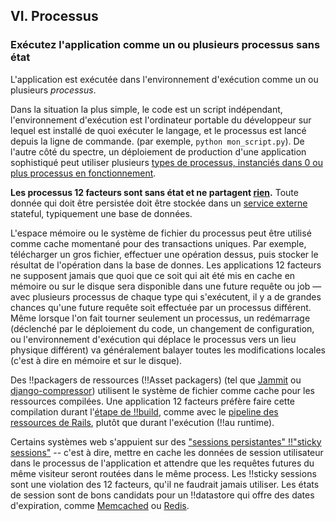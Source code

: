 ## VI. Processus
### Exécutez l'application comme un ou plusieurs processus sans état

L'application est exécutée dans l'environnement d'exécution comme un ou plusieurs *processus*.

Dans la situation la plus simple, le code est un script indépendant, l'environnement d'exécution est l'ordinateur portable du développeur sur lequel est installé de quoi exécuter le langage, et le processus est lancé depuis la ligne de commande. (par exemple, `python mon_script.py`). De l'autre côté du spectre, un déploiement de production d'une application sophistiqué peut utiliser plusieurs [types de processus, instanciés dans 0 ou plus processus en fonctionnement](./concurrency).

**Les processus 12 facteurs sont sans état et ne partagent [rien](http://en.wikipedia.org/wiki/Shared_nothing_architecture).**  Toute donnée qui doit être persistée doit être stockée dans un [service externe](./backing-services) stateful, typiquement une base de données.

L'espace mémoire ou le système de fichier du processus peut être utilisé comme cache momentané pour des transactions uniques. Par exemple, télécharger un gros fichier, effectuer une opération dessus, puis stocker le résultat de l'opération dans la base de donnes. Les applications 12 facteurs ne supposent jamais que quoi que ce soit qui ait été mis en cache en mémoire ou sur le disque sera disponible dans une future requête ou job — avec plusieurs processus de chaque type qui s'exécutent, il y a de grandes chances qu'une future requête soit effectuée par un processus différent. Même lorsque l'on fait tourner seulement un processus, un redémarrage (déclenché par le déploiement du code, un changement de configuration, ou l'environnement d'exécution qui déplace le processus vers un lieu physique différent) va généralement balayer toutes les modifications locales (c'est à dire en mémoire et sur le disque).

Des !!packagers de ressources (!!Asset packagers) (tel que [Jammit](http://documentcloud.github.com/jammit/) ou [django-compressor](http://django-compressor.readthedocs.org/)) utilisent le système de fichier comme cache pour les ressources compilées. Une application 12 facteurs préfère faire cette compilation durant l'[étape de !!build](./build-release-run), comme avec le [pipeline des ressources de Rails](http://guides.rubyonrails.org/asset_pipeline.html), plutôt que durant l'exécution (!!au runtime).

Certains systèmes web s'appuient sur des ["sessions persistantes" !!"sticky sessions"](http://en.wikipedia.org/wiki/Load_balancing_%28computing%29#Persistence) -- c'est à dire, mettre en cache les données de session utilisateur dans le processus de l'application et attendre que les requêtes futures du même visiteur seront routées dans le même process. Les !!sticky sessions sont une violation des 12 facteurs, qu'il ne faudrait jamais utiliser.
Les états de session sont de bons candidats pour un !!datastore qui offre des dates d'expiration, comme [Memcached](http://memcached.org/) ou [Redis](http://redis.io/).

